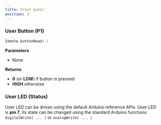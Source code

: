 ```yaml
---
title: Front panel
position: 3
---
```


### User Button (P1)
~~~ cpp
Iomote.buttonRead( )
~~~
**Parameters**
- None

**Returns**
- **0** (or **LOW**) if button is pressed
- **HIGH** otherwise

### User LED (Status)
User LED can be driven using the default Arduino reference APIs. User LED is **pin 7**, its state can be changed using the standard Arduino functions `digitalWrite( ... )` or `analogWrite( ... )`
